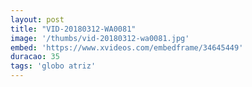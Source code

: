 ```yaml
---
layout: post
title: "VID-20180312-WA0081"
image: '/thumbs/vid-20180312-wa0081.jpg'
embed: 'https://www.xvideos.com/embedframe/34645449'
duracao: 35
tags: 'globo atriz'
---
```

